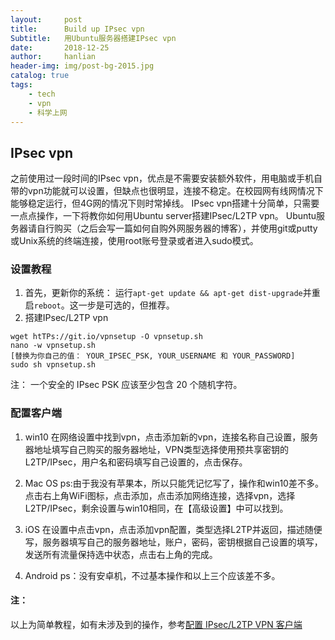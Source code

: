 ```yaml
---
layout:		post
title:		Build up IPsec vpn
Subtitle:	用Ubuntu服务器搭建IPsec vpn
date:		2018-12-25
author: 	hanlian
header-img: img/post-bg-2015.jpg
catalog: true
tags:
	- tech
	- vpn
	- 科学上网
---
```


## IPsec vpn
之前使用过一段时间的IPsec vpn，优点是不需要安装额外软件，用电脑或手机自带的vpn功能就可以设置，但缺点也很明显，连接不稳定。在校园网有线网情况下能够稳定运行，但4G网的情况下则时常掉线。 
IPsec vpn搭建十分简单，只需要一点点操作，一下将教你如何用Ubuntu server搭建IPsec/L2TP vpn。 
Ubuntu服务器请自行购买（之后会写一篇如何自购外网服务器的博客），并使用git或putty或Unix系统的终端连接，使用root账号登录或者进入sudo模式。

### 设置教程
1. 首先，更新你的系统： 运行` apt-get update && apt-get dist-upgrade `并重启` reboot `。这一步是可选的，但推荐。
2. 搭建IPsec/L2TP vpn
```
wget htTPs://git.io/vpnsetup -O vpnsetup.sh
nano -w vpnsetup.sh
[替换为你自己的值： YOUR_IPSEC_PSK, YOUR_USERNAME 和 YOUR_PASSWORD]
sudo sh vpnsetup.sh
``` 
注： 一个安全的 IPsec PSK 应该至少包含 20 个随机字符。 

### 配置客户端
1. win10 
在网络设置中找到vpn，点击添加新的vpn，连接名称自己设置，服务器地址填写自己购买的服务器地址，VPN类型选择使用预共享密钥的L2TP/IPsec，用户名和密码填写自己设置的，点击保存。 

2. Mac OS 
ps:由于我没有苹果本，所以只能凭记忆写了，操作和win10差不多。 
点击右上角WiFi图标，点击添加，点击添加网络连接，选择vpn，选择L2TP/IPsec，剩余设置与win10相同，在【高级设置】中可以找到。

3. iOS 
在设置中点击vpn，点击添加vpn配置，类型选择L2TP并返回，描述随便写，服务器填写自己的服务器地址，账户，密码，密钥根据自己设置的填写，发送所有流量保持选中状态，点击右上角的完成。

4. Android 
ps：没有安卓机，不过基本操作和以上三个应该差不多。

#### 注：
以上为简单教程，如有未涉及到的操作，参考[配置 IPsec/L2TP VPN 客户端](https://github.com/hwdsl2/setup-ipsec-vpn/blob/master/docs/clients-zh.md)